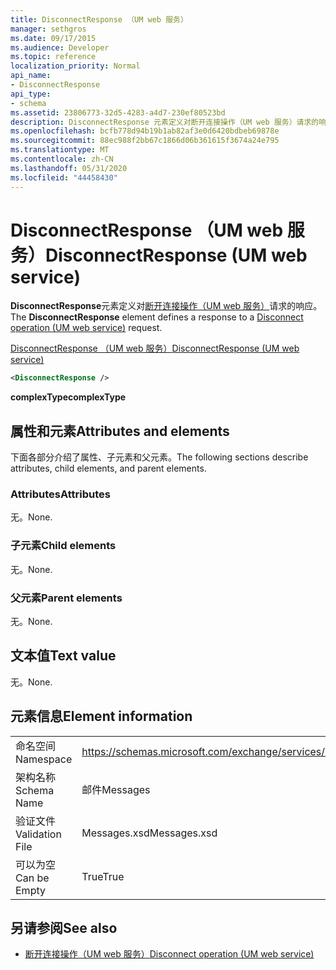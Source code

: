 ```yaml
---
title: DisconnectResponse （UM web 服务）
manager: sethgros
ms.date: 09/17/2015
ms.audience: Developer
ms.topic: reference
localization_priority: Normal
api_name:
- DisconnectResponse
api_type:
- schema
ms.assetid: 23806773-32d5-4283-a4d7-230ef80523bd
description: DisconnectResponse 元素定义对断开连接操作（UM web 服务）请求的响应。
ms.openlocfilehash: bcfb778d94b19b1ab82af3e0d6420bdbeb69878e
ms.sourcegitcommit: 88ec988f2bb67c1866d06b361615f3674a24e795
ms.translationtype: MT
ms.contentlocale: zh-CN
ms.lasthandoff: 05/31/2020
ms.locfileid: "44458430"
---
```

# <a name="disconnectresponse-um-web-service"></a><span data-ttu-id="74096-103">DisconnectResponse （UM web 服务）</span><span class="sxs-lookup"><span data-stu-id="74096-103">DisconnectResponse (UM web service)</span></span>

<span data-ttu-id="74096-104">**DisconnectResponse**元素定义对[断开连接操作（UM web 服务）](disconnect-operation-um-web-service.md)请求的响应。</span><span class="sxs-lookup"><span data-stu-id="74096-104">The **DisconnectResponse** element defines a response to a [Disconnect operation (UM web service)](disconnect-operation-um-web-service.md) request.</span></span> 
  
[<span data-ttu-id="74096-105">DisconnectResponse （UM web 服务）</span><span class="sxs-lookup"><span data-stu-id="74096-105">DisconnectResponse (UM web service)</span></span>](disconnectresponse-um-web-service.md)
  
```xml
<DisconnectResponse />
```

 <span data-ttu-id="74096-106">**complexType**</span><span class="sxs-lookup"><span data-stu-id="74096-106">**complexType**</span></span>
## <a name="attributes-and-elements"></a><span data-ttu-id="74096-107">属性和元素</span><span class="sxs-lookup"><span data-stu-id="74096-107">Attributes and elements</span></span>

<span data-ttu-id="74096-108">下面各部分介绍了属性、子元素和父元素。</span><span class="sxs-lookup"><span data-stu-id="74096-108">The following sections describe attributes, child elements, and parent elements.</span></span>
  
### <a name="attributes"></a><span data-ttu-id="74096-109">Attributes</span><span class="sxs-lookup"><span data-stu-id="74096-109">Attributes</span></span>

<span data-ttu-id="74096-110">无。</span><span class="sxs-lookup"><span data-stu-id="74096-110">None.</span></span>
  
### <a name="child-elements"></a><span data-ttu-id="74096-111">子元素</span><span class="sxs-lookup"><span data-stu-id="74096-111">Child elements</span></span>

<span data-ttu-id="74096-112">无。</span><span class="sxs-lookup"><span data-stu-id="74096-112">None.</span></span>
  
### <a name="parent-elements"></a><span data-ttu-id="74096-113">父元素</span><span class="sxs-lookup"><span data-stu-id="74096-113">Parent elements</span></span>

<span data-ttu-id="74096-114">无。</span><span class="sxs-lookup"><span data-stu-id="74096-114">None.</span></span>
  
## <a name="text-value"></a><span data-ttu-id="74096-115">文本值</span><span class="sxs-lookup"><span data-stu-id="74096-115">Text value</span></span>

<span data-ttu-id="74096-116">无。</span><span class="sxs-lookup"><span data-stu-id="74096-116">None.</span></span>
  
## <a name="element-information"></a><span data-ttu-id="74096-117">元素信息</span><span class="sxs-lookup"><span data-stu-id="74096-117">Element information</span></span>

|||
|:-----|:-----|
|<span data-ttu-id="74096-118">命名空间</span><span class="sxs-lookup"><span data-stu-id="74096-118">Namespace</span></span>  <br/> |https://schemas.microsoft.com/exchange/services/2006/messages  <br/> |
|<span data-ttu-id="74096-119">架构名称</span><span class="sxs-lookup"><span data-stu-id="74096-119">Schema Name</span></span>  <br/> |<span data-ttu-id="74096-120">邮件</span><span class="sxs-lookup"><span data-stu-id="74096-120">Messages</span></span>  <br/> |
|<span data-ttu-id="74096-121">验证文件</span><span class="sxs-lookup"><span data-stu-id="74096-121">Validation File</span></span>  <br/> |<span data-ttu-id="74096-122">Messages.xsd</span><span class="sxs-lookup"><span data-stu-id="74096-122">Messages.xsd</span></span>  <br/> |
|<span data-ttu-id="74096-123">可以为空</span><span class="sxs-lookup"><span data-stu-id="74096-123">Can be Empty</span></span>  <br/> |<span data-ttu-id="74096-124">True</span><span class="sxs-lookup"><span data-stu-id="74096-124">True</span></span>  <br/> |
   
## <a name="see-also"></a><span data-ttu-id="74096-125">另请参阅</span><span class="sxs-lookup"><span data-stu-id="74096-125">See also</span></span>

- [<span data-ttu-id="74096-126">断开连接操作（UM web 服务）</span><span class="sxs-lookup"><span data-stu-id="74096-126">Disconnect operation (UM web service)</span></span>](disconnect-operation-um-web-service.md)

